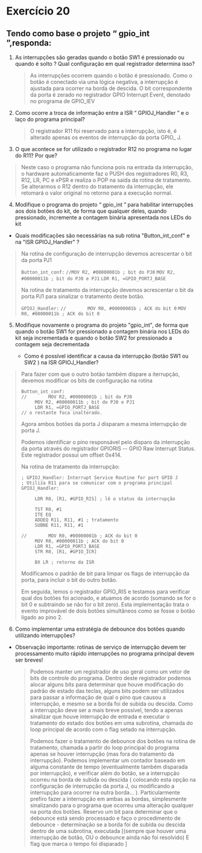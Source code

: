 # Exercício 20

## Tendo como base o projeto “ gpio_int ”,responda:



1. As interrupções são geradas quando o botão SW1 é pressionado ou quando é solto ? Qual
   configuração em qual registrador determina isso?

   > As interrupções ocorrem quando o botão é pressionado. Como o botão é conectado via uma lógica negativa, a interrupção é ajustada para ocorrer na borda de descida. O bit correspondente da porta é zerado no registrador GPIO Interrupt Event, denotado no programa de  GPIO_IEV

2. Como ocorre a troca de informação entre a ISR “ GPIOJ_Handler ” e o laço do programa
   principal?
   
   > O registrador R11 foi reservado para a interrupção, isto é, é alterado apenas os eventos de interrupção da porta GPIO_ J.
   
3. O que acontece se for utilizado o registrador R12 no programa no lugar do R11? Por que?

> Neste caso o programa não funciona pois na entrada da interrupção, o hardware automaticamente faz o PUSH dos registradores R0, R3, R12, LR, PC e xPSR e realiza o POP na saída da rotina de tratamento. Se alterarmos o R12 dentro do tratamento da interrupção, ele retomará o valor original no retorno para a execução normal.

4. Modifique o programa do projeto “ gpio_int ” para habilitar interrupções aos dois botões
   do kit, de forma que qualquer deles, quando pressionado, incremente a contagem binária
   apresentada nos LEDs do kit

- Quais modificações são necessárias na sub rotina "Button_int_conf" e na "ISR GPIOJ_Handler" ?

> 
>
> Na rotina de configuração de interrupção devemos acrescentar o bit da porta PJ1
>
> `Button_int_conf:`
>         `//MOV R2, #00000001b ; bit do PJ0`
>         `MOV R2, #00000011b ; bit do PJ0 e PJ1`
>         `LDR R1, =GPIO_PORTJ_BASE`
>
> 
>
> Na rotina de tratamento da interrupção devemos acrescentar o bit da porta PJ1 para sinalizar o tratamento deste botão.
>
> `GPIOJ_Handler:`
> `//        MOV R0, #00000001b ; ACK do bit 0`
>         `MOV R0, #00000011b ; ACK do bit 0`

5. Modifique novamente o programa do projeto "gpio_int", de forma que quando o botão
   SW1 for pressionado a contagem binária nos LEDs do kit seja incrementada e quando o
   botão SW2 for pressionado a contagem seja decrementada
   
   - Como é possível identificar a causa da interrupção (botão SW1 ou SW2 ) na ISR GPIOJ_Handler?

> Para fazer com que o outro botão também dispare a iterrupção, devemos modificar os bits de configuração na rotina
>
> 
>
> ```
> Button_int_conf:
> //        MOV R2, #00000001b ; bit do PJ0
>      MOV R2, #00000011b ; bit do PJ0 e PJ1
>      LDR R1, =GPIO_PORTJ_BASE
> // o restante foca inalterado.
> ```
>
> 
>
> Agora ambos botões da porta J disparam a mesma interrupção de porta J.
>
> Podemos identificar o pino responsável pelo disparo da interrupção da porta através do registrador GPIORIS -- GPIO Raw Interrupt Status. Este registrador possui um offset 0x414. 
>
> Na rotina de tratamento da interrupção:
>
> ```
> ; GPIOJ_Handler: Interrupt Service Routine for port GPIO J
> ; Utiliza R11 para se comunicar com o programa principal
> GPIOJ_Handler:
> 
>      LDR R0, [R1, #GPIO_RIS] ; lê o status da interrupção
> 
>      TST R0, #1
>      ITE EQ
>      ADDEQ R11, R11, #1 ; tratamento
>      SUBNE R11, R11, #1
> 
> //        MOV R0, #00000001b ; ACK do bit 0
>      MOV R0, #00000011b ; ACK do bit 0
>      LDR R1, =GPIO_PORTJ_BASE
>      STR R0, [R1, #GPIO_ICR]
> 
>      BX LR ; retorno da ISR
> 
> ```
>
> Modificamos o padrão de bit para limpar os flags de interrupção da porta, para incluir o bit do outro botão.
>
> Em seguida, lemos o registrador GPIO_RIS e testamos para verificar qual dos botões foi acionado, e atuamos de acordo (somando se for o bit 0 e subtraindo se não for o bit zero). Esta implementação trata o evento improvável de dois botões simultâneos como se fosse o botão ligado ao pino 2.



6. Como implementar uma estratégia de debounce dos botões quando utilizando interrupções?

- Observação importante: rotinas de serviço de interrupção devem ter processamento muito
  rápido interrupções no programa principal devem ser breves!

  > Podemos manter um registrador de uso geral como um vetor de bits de controle do programa. Dentro deste registrador podemos alocar alguns bits para determinar que houve modificação do padrão de estado das teclas, alguns bits podem ser utilizados para passar a informação de qual o pino que causou a interrupção, e mesmo se a borda foi de subida ou descida. Como a interrupção deve ser a mais breve possível, tendo a apenas sinalizar que houve interrupção de entrada e executar o tratamento do estado dos botões em uma subrotina, chamada do loop principal de acordo com o flag setado na interrupção. 
  >
  > Podemos fazer o tratamento de debounce dos botões na rotina de tratamento, chamada a partir do loop principal do programa apenas se houver interrupção (mas fora do tratamento da interrupção). Podemos implementar um contador baseado em alguma constante de tempo (eventualmente também disparada por interrupção), e verificar além do botão, se a interrupção ocorreu na borda de subida ou descida ( colocando esta opção na configuração de interrupção da porta J, ou modificando a interrupção para ocorrer na outra borda... ). Particularmente prefiro fazer a interrupção em ambas as bordas, simplesmente sinalizando para o programa que ocorreu uma alteração qualquer na porta dos botões. Reservo um bit para determinar que o debounce está sendo processado e faço o procedimento de debounce - determinação se a borda foi de subida ou descida dentro de uma subrotina, executada [(sempre que houver uma interrupção de botão, OU o debounce ainda não foi resolvido) E flag que marca o tempo foi disparado ]
  >
  > 







